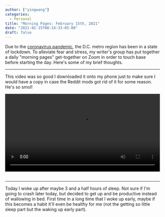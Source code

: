 ```yaml
---
author: ["yingwang"]
categories:
  - Personal
title: "Morning Pages: February 15th, 2021"
date: "2021-02-15T08:14:33-05:00"
draft: false
---
```


Due to the [coronavirus
pandemic](https://en.wikipedia.org/wiki/2019-20_coronavirus_pandemic), the D.C.
metro region has been in a state of lockdown. To alleviate fear and stress, my
writer's group has put together a daily "morning pages" get-together on Zoom in
order to touch base before starting the day. Here's some of my brief thoughts.

__________

This video was so good I downloaded it onto my phone just to make sure I would
have a copy in case the Reddit mods got rid of it for some reason. He's so smol!

<!-- https://stackoverflow.com/a/26276254 -->
<video style="width: 100%; width: -moz-available; width: -webkit-fill-available; width: fill-available; max-width: 100%;" controls>
    <source src="/video/posts/2021/02/15/morning_pages.mp4" type="video/mp4">
    Your browser does not support HTML5 video.
</video>
<br/>
<br/>

__________

Today I woke up after maybe 3 and a half hours of sleep. Not sure if I'm going
to crash later today, but decided to get up and be productive instead of
wallowing in bed. First time in a long time that I woke up early, maybe if this
becomes a habit it'll even be healthy for me (not the getting so little sleep
part but the waking up early part).
